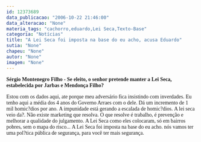 ```yaml
---
id: 12373689
data_publicacao: "2006-10-22 21:46:00"
data_alteracao: "None"
materia_tags: "cachorro,eduardo,Lei Seca,Texto-Base"
categoria: "Notícias"
title: "A Lei Seca foi imposta na base do eu acho, acusa Eduardo"
sutia: "None"
chapeu: "None"
autor: "None"
imagem: "None"
---
```

<p><P><FONT face=Verdana><STRONG>Sérgio Montenegro Filho -</STRONG> <STRONG>Se eleito, o senhor pretende manter a Lei Seca, estabelecida por Jarbas e Mendonça Filho?</STRONG></FONT></P></p>
<p><P><FONT face=Verdana>Estou com os dados aqui, ate porque meu adversário fica insistindo com inverdades. Eu tenho aqui a média dos 4 anos do Governo Arraes com o dele. Dá um incremento de 1 mil homic?dios por ano.&nbsp;A impunidade está gerando a escalada de homic?dios.&nbsp;A lei seca veio da?. Não existe marketing que resolva.&nbsp;O que resolve é trabalho, é prevenção e melhorar a qualidade do julgamento.&nbsp;A Lei Seca como eles colocaram, só em bairros pobres, sem o mapa do risco...&nbsp;A Lei Seca foi imposta na base do eu acho. nós vamos ter uma pol?tica pública de segurança, para você ter mais segurança.</FONT></P> </p>
